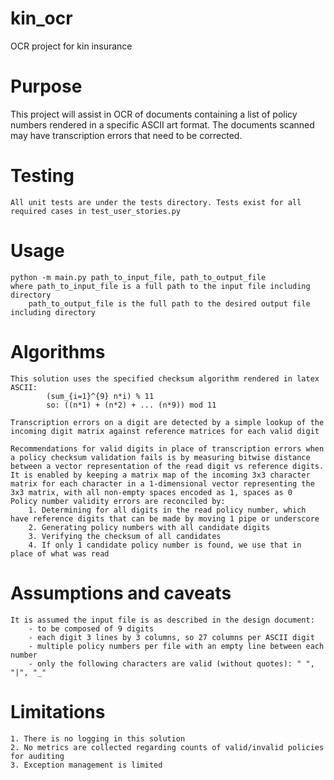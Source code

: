 # kin_ocr
OCR project for kin insurance

# Purpose
This project will assist in OCR of documents containing a list of policy numbers rendered in a specific ASCII art format. The documents scanned may have transcription errors that need to be corrected.

# Testing
    All unit tests are under the tests directory. Tests exist for all required cases in test_user_stories.py

# Usage
    python -m main.py path_to_input_file, path_to_output_file
    where path_to_input_file is a full path to the input file including directory
        path_to_output_file is the full path to the desired output file including directory

# Algorithms
    This solution uses the specified checksum algorithm rendered in latex ASCII:
            (sum_{i=1}^{9} n*i) % 11
            so: ((n*1) + (n*2) + ... (n*9)) mod 11

    Transcription errors on a digit are detected by a simple lookup of the incoming digit matrix against reference matrices for each valid digit

    Recommendations for valid digits in place of transcription errors when a policy checksum validation fails is by measuring bitwise distance between a vector representation of the read digit vs reference digits.
    It is enabled by keeping a matrix map of the incoming 3x3 character matrix for each character in a 1-dimensional vector representing the 3x3 matrix, with all non-empty spaces encoded as 1, spaces as 0
    Policy number validity errors are reconciled by:
        1. Determining for all digits in the read policy number, which have reference digits that can be made by moving 1 pipe or underscore
        2. Generating policy numbers with all candidate digits
        3. Verifying the checksum of all candidates
        4. If only 1 candidate policy number is found, we use that in place of what was read

# Assumptions and caveats
    It is assumed the input file is as described in the design document:
        - to be composed of 9 digits
        - each digit 3 lines by 3 columns, so 27 columns per ASCII digit
        - multiple policy numbers per file with an empty line between each number
        - only the following characters are valid (without quotes): " ", "|", "_"


# Limitations
    1. There is no logging in this solution
    2. No metrics are collected regarding counts of valid/invalid policies for auditing
    3. Exception management is limited
